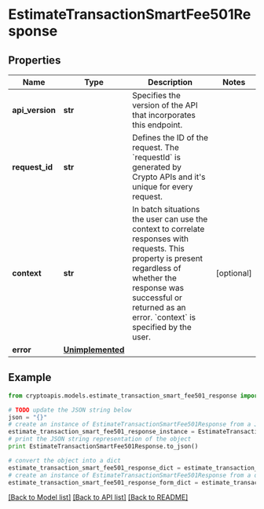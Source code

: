 # EstimateTransactionSmartFee501Response


## Properties
Name | Type | Description | Notes
------------ | ------------- | ------------- | -------------
**api_version** | **str** | Specifies the version of the API that incorporates this endpoint. | 
**request_id** | **str** | Defines the ID of the request. The &#x60;requestId&#x60; is generated by Crypto APIs and it&#39;s unique for every request. | 
**context** | **str** | In batch situations the user can use the context to correlate responses with requests. This property is present regardless of whether the response was successful or returned as an error. &#x60;context&#x60; is specified by the user. | [optional] 
**error** | [**Unimplemented**](Unimplemented.md) |  | 

## Example

```python
from cryptoapis.models.estimate_transaction_smart_fee501_response import EstimateTransactionSmartFee501Response

# TODO update the JSON string below
json = "{}"
# create an instance of EstimateTransactionSmartFee501Response from a JSON string
estimate_transaction_smart_fee501_response_instance = EstimateTransactionSmartFee501Response.from_json(json)
# print the JSON string representation of the object
print EstimateTransactionSmartFee501Response.to_json()

# convert the object into a dict
estimate_transaction_smart_fee501_response_dict = estimate_transaction_smart_fee501_response_instance.to_dict()
# create an instance of EstimateTransactionSmartFee501Response from a dict
estimate_transaction_smart_fee501_response_form_dict = estimate_transaction_smart_fee501_response.from_dict(estimate_transaction_smart_fee501_response_dict)
```
[[Back to Model list]](../README.md#documentation-for-models) [[Back to API list]](../README.md#documentation-for-api-endpoints) [[Back to README]](../README.md)


